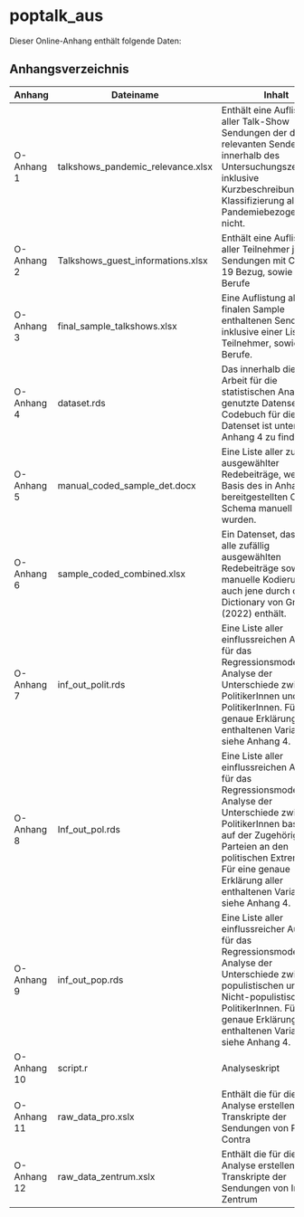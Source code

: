 # poptalk_aus
Dieser Online-Anhang enthält folgende Daten:
## Anhangsverzeichnis

| Anhang      | Dateiname                         | Inhalt                                                                                                                                                                  |
|-------------|-----------------------------------|-------------------------------------------------------------------------------------------------------------------------------------------------------------------------|
| O-Anhang 1  | talkshows_pandemic_relevance.xlsx | Enthält eine Auflistung aller Talk-Show Sendungen der drei relevanten Sender innerhalb des Untersuchungszeitraums, inklusive Kurzbeschreibung und Klassifizierung als Pandemiebezogen oder nicht. |
| O-Anhang 2  | Talkshows_guest_informations.xlsx | Enthält eine Auflistung aller Teilnehmer jener Sendungen mit COVID-19 Bezug, sowie deren Berufe                                                                         |
| O-Anhang 3  | final_sample_talkshows.xlsx       | Eine Auflistung aller im finalen Sample enthaltenen Sendungen inklusive einer Liste aller Teilnehmer, sowie deren Berufe.                                              |
| O-Anhang 4  | dataset.rds                       | Das innerhalb dieser Arbeit für die statistischen Analysen genutzte Datenset. Das Codebuch für dieses Datenset ist unter Anhang 4 zu finden.                          |
| O-Anhang 5  | manual_coded_sample_det.docx      | Eine Liste aller zufällig ausgewählter Redebeiträge, welche auf Basis des in Anhang 3 bereitgestellten Codier-Schema manuell codiert wurden.                          |
| O-Anhang 6  | sample_coded_combined.xlsx        | Ein Datenset, dass für alle zufällig ausgewählten Redebeiträge sowohl die manuelle Kodierung als auch jene durch das Dictionary von Gründl (2022) enthält.            |
| O-Anhang 7  | inf_out_polit.rds                 | Eine Liste aller einflussreichen Ausreißer für das Regressionsmodell zur Analyse der Unterschiede zwischen PolitikerInnen und Nicht-PolitikerInnen. Für eine genaue Erklärung aller enthaltenen Variablen siehe Anhang 4. |
| O-Anhang 8  | Inf_out_pol.rds                   | Eine Liste aller einflussreichen Ausreißer für das Regressionsmodell zur Analyse der Unterschiede zwischen PolitikerInnen basierend auf der Zugehörigkeit zu Parteien an den politischen Extrempolen. Für eine genaue Erklärung aller enthaltenen Variablen siehe Anhang 4. |
| O-Anhang 9  | inf_out_pop.rds                   | Eine Liste aller einflussreicher Ausreißer für das Regressionsmodell zur Analyse der Unterschiede zwischen populistischen und Nicht-populistischen PolitikerInnen. Für eine genaue Erklärung aller enthaltenen Variablen siehe Anhang 4. |
| O-Anhang 10 | script.r                          | Analyseskript                                                                                                                                                           |
| O-Anhang 11 | raw_data_pro.xslx                 | Enthält die für die Analyse erstellen Transkripte der Sendungen von Pro und Contra                                                                                     |
| O-Anhang 12 | raw_data_zentrum.xslx             | Enthält die für die Analyse erstellen Transkripte der Sendungen von Im Zentrum                                                                                         |

